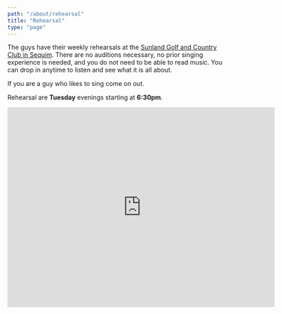 ```yaml
---
path: "/about/rehearsal"
title: "Rehearsal"
type: "page"
---
```


The guys have their weekly rehearsals at the [Sunland Golf and Country Club in Sequim](https://goo.gl/maps/7wvHrNhFMZxknQRP9).  There are no auditions necessary, no prior singing experience is needed,  and you do not need to be able to read music.  You can drop in anytime to listen and see what it is all about.

If you are a guy who likes to sing come on out.

Rehearsal are **Tuesday** evenings starting at **6:30pm**.

<iframe src="https://www.google.com/maps/embed?pb=!1m18!1m12!1m3!1d2663.939278473908!2d-123.09792808410671!3d48.111407060962044!2m3!1f0!2f0!3f0!3m2!1i1024!2i768!4f13.1!3m3!1m2!1s0x548fbf05ef44fd71%3A0xf6b9b2856963598d!2sSunland%20Golf%20%26%20Country%20Club!5e0!3m2!1sen!2sus!4v1574622706782!5m2!1sen!2sus" width="600" height="450" frameborder="0" style="border:0;" allowfullscreen=""></iframe>
